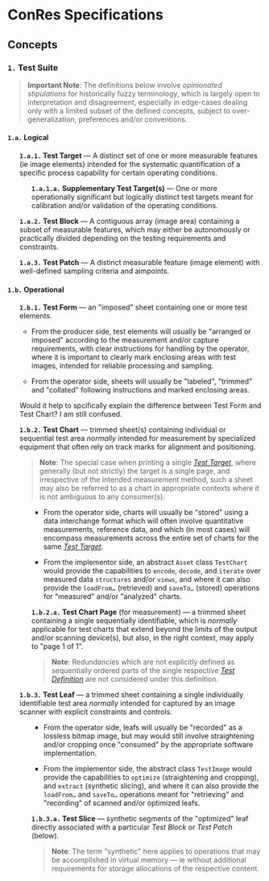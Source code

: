 <div markout-class=primer>

<!--prettier-ignore-start-->
# ConRes Specifications
## Concepts
<!--prettier-ignore-end-->

### **`1.` Test Suite**

> **Important Note**: The definitions below involve _opinionated stipulations_ for historically fuzzy terminology, which is largely open to interpretation and disagreement, especially in edge-cases dealing only with a limited subset of the defined concepts, subject to over-generalization, preferences and/or conventions.

#### **`1.a.` Logical**

<ul>

**`1.a.1.` Test Target** — A distinct set of one or more measurable features (ie image elements) intended for the systematic quantification of a specific process capability for certain operating conditions.

<ul>

**`1.a.1.a.` Supplementary Test Target(s)** — One or more operationally significant but logically distinct test targets meant for calibration and/or validation of the operating conditions.

</ul>

**`1.a.2.` Test Block** — A contiguous array (image area) containing a subset of measurable features, which may either be autonomously or practically divided depending on the testing requirements and constraints.

**`1.a.3.` Test Patch** — A distinct measurable feature (image element) with well-defined sampling criteria and aimpoints.

</ul>

#### **`1.b.` Operational**

<ul>

**`1.b.1.` Test Form** — an "imposed" sheet containing one or more test elements.

- From the producer side, test elements will usually be "arranged or imposed" according to the measurement and/or capture requirements, with clear instructions for handling by the operator, where it is important to clearly mark enclosing areas with test images, intended for reliable processing and sampling.

- From the operator side, sheets will usually be "labeled", "trimmed" and "collated" following instructions and marked enclosing areas.


Would it help to spcifically explain the difference between Test Form and Test Chart? I am still confused.


**`1.b.2.` Test Chart** — trimmed sheet(s) containing individual or sequential test area _normally_ intended for measurement by specialized equipment that often rely on track marks for alignment and positioning.

> **Note**: The special case when printing a single [_Test Target_](#test-target), where generally (but not strictly) the target is a single page, and irrespective of the intended measurement method, such a sheet may also be referred to as a chart in appropriate contexts where it is not ambiguous to any consumer(s).

<ul>

- From the operator side, charts will usually be "stored" using a data interchange format which will often involve quantitative measurements, reference data, and which (in most cases) will encompass measurements across the entire set of charts for the same [_Test Target_](#test-target).

- From the implementor side, an abstract `Asset` class `TestChart` would provide the capabilities to `encode`, `decode`, and `iterate` over measured data `structures` and/or `views`, and where it can also provide the `loadFrom…` (retrieved) and `saveTo…` (stored) operations for "measured" and/or "analyzed" charts.

**`1.b.2.a.` Test Chart Page** (for measurement) — a trimmed sheet containing a single sequentially identifiable, which is _normally_ applicable for test charts that extend beyond the limits of the output and/or scanning device(s), but also, in the right context, may apply to "page 1 of 1".

> **Note**: Redundancies which are not explicitly defined as sequentially ordered parts of the single respective [_Test Definition_](#test-definition) are not considered under this definition.

</ul>

**`1.b.3.` Test Leaf** — a trimmed sheet containing a single individually identifiable test area _normally_ intended for captured by an image scanner with explicit constraints and controls.

<ul>

- From the operator side, leafs will usually be "recorded" as a lossless bitmap image, but may would still involve straightening and/or cropping once "consumed" by the appropriate software implementation.

- From the implementor side, the abstract class `TestImage` would provide the capabilities to `optimize` (straightening and cropping), and `extract` (synthetic slicing), and where it can also provide the `loadFrom…` and `saveTo…` operations meant for "retrieving" and "recording" of scanned and/or optimized leafs.

**`1.b.3.a.` Test Slice** — synthetic segments of the "optimized" leaf directly associated with a particular _Test Block_ or _Test Patch_ (below).

> **Note**: The term "synthetic" here applies to operations that may be accomplished in virtual memory — ie without additional requirements for storage allocations of the respective content.

</ul>
</ul>

</div>
<style src="/markout/styles/playground.primer.css"></style>

<!-- revisions -->
